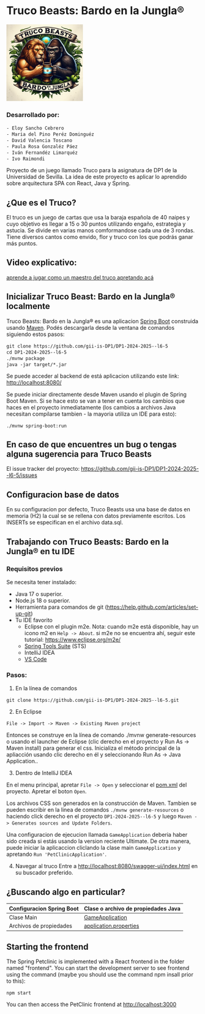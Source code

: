 # Truco Beasts: Bardo en la Jungla®
<img width="200" alt="truco beasts logo" src="src/main/resources/static/resources/images/Logo Juego.png">

### Desarrollado por: 
    - Eloy Sancho Cebrero
    - Maria del Pino Peréz Dominguéz
    - David Valencia Toscano
    - Paula Rosa Gonzaléz Páez
    - Iván Fernandéz Limarquéz 
    - Ivo Raimondi

Proyecto de un juego llamado Truco para la asignatura de DP1 de la Universidad de Sevilla. La idea de este proyecto es aplicar lo aprendido sobre arquitectura SPA con React, Java y Spring.  

## ¿Que es el Truco?
El truco es un juego de cartas que usa la baraja española de 40 naipes y cuyo objetivo es llegar a 15 o 30 puntos utilizando engaño, estrategia y astucia. Se divide en varias manos comformandose cada una de 3 rondas. Tiene diversos cantos como envido, flor y truco con los que podrás ganar más puntos.

## Video explicativo:
<a href="https://www.youtube.com/watch?v=IAKDghOqNaM">aprende a jugar como un maestro del truco apretando acá</a>

## Inicializar Truco Beast: Bardo en la Jungla® localmente
Truco Beasts: Bardo en la Jungla® es una aplicacion [Spring Boot](https://spring.io/guides/gs/spring-boot) construida usando [Maven](https://spring.io/guides/gs/maven/). Podés descargarla desde la ventana de comandos siguiendo estos pasos:


```
git clone https://github.com/gii-is-DP1/DP1-2024-2025--l6-5
cd DP1-2024-2025--l6-5
./mvnw package
java -jar target/*.jar
```

Se puede acceder al backend de está aplicacion utilizando este link: [http://localhost:8080/](http://localhost:8080/swagger-ui/index.html)

Se puede iniciar directamente desde Maven usando el plugin de Spring Boot Maven. Si se hace esto se van a tener en cuenta los cambios que haces en el proyecto inmediatamente (los cambios a archivos Java necesitan compilarse tambien - la mayoria utiliza un IDE para esto):

```
./mvnw spring-boot:run
```

## En caso de que encuentres un bug o tengas alguna sugerencia para Truco Beasts
El issue tracker del proyecto: https://github.com/gii-is-DP1/DP1-2024-2025--l6-5/issues

## Configuracion base de datos
En su configuracion por defecto, Truco Beasts usa una base de datos en memoria (H2) la cual se 
se rellena con datos previamente escritos. Los INSERTs se especifican en el archivo data.sql.

## Trabajando con Truco Beasts: Bardo en la Jungla® en tu IDE

### Requisitos previos
Se necesita tener instalado:
* Java 17 o superior.
* Node.js 18 o superior.
* Herramienta para comandos de git (https://help.github.com/articles/set-up-git)
* Tu IDE favorito 
  * Eclipse con el plugin m2e. Nota: cuando m2e está disponible, hay un icono m2 en `Help -> About`. si m2e no se encuentra ahí, seguir este tutorial: https://www.eclipse.org/m2e/
  * [Spring Tools Suite](https://spring.io/tools) (STS)
  * IntelliJ IDEA
  * [VS Code](https://code.visualstudio.com)

### Pasos:

1) En la línea de comandos
```
git clone https://github.com/gii-is-DP1/DP1-2024-2025--l6-5.git
```
2) En Eclipse
```
File -> Import -> Maven -> Existing Maven project
```

Entonces se construye en la línea de comando ./mvnw generate-resources o usando el launcher de Eclipse (clic derecho en el proyecto y Run As -> Maven install) para generar el css. Inicializa el método principal de la apliacción usando clic derecho en él y seleccionando Run As -> Java Application..

3) Dentro de IntelliJ IDEA

En el menu principal, apretar `File -> Open` y seleccionar el [pom.xml](pom.xml) del proyecto. Apretar el boton `Open`.

Los archivos CSS son generados en la construcción de Maven. Tambien se pueden escribir en la linea de comandos `./mvnw generate-resources`
o haciendo click derecho en el proyecto `DP1-2024-2025--l6-5` y luego `Maven -> Generates sources and Update Folders`.

Una configuracion de ejecucion llamada `GameApplication` deberia haber sido creada si estás usando la version reciente Ultimate. De otra manera, puede iniciar la aplicaccion cliclando la clase main `GameApplication` y apretando `Run 'PetClinicApplication'`.

4) Navegar al truco
Entre a [http://localhost:8080/swagger-ui/index.html](http://localhost:8080/swagger-ui/index.html) en su buscador preferido.


## ¿Buscando algo en particular?

| Configuracion Spring Boot | Clase o archivo de propiedades Java  |
|--------------------------|---|
|Clase Main | [GameApplication](src/main/java/es/us/dp1/lx_xy_24_25/your_game_name/GameApplication.java) |
|Archivos de propiedades | [application.properties](https://github.com/gii-is-DP1/DP1-2024-2025--l6-5/blob/main/src/main/resources) |


## Starting the frontend

The Spring Petclinic is implemented with a React frontend in the folder named "frontend".
You can start the development server to see frontend using the command (maybe you should use the command npm insall prior to this):
```
npm start
```
You can then access the PetClinic frontend at [http://localhost:3000](http://localhost:3000)
